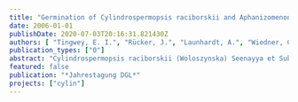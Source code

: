 ```yaml
---
title: "Germination of Cylindrospermopsis raciborskii and Aphanizomenon species under natural and experimental conditions"
date: 2006-01-01
publishDate: 2020-07-03T20:16:31.821430Z
authors: [ "Tingwey, E. I.", "Rücker, J.", "Launhardt, A.", "Wiedner, C.", "Nixdorf, B." ]
publication_types: ["0"]
abstract: "Cylindrospermopsis raciborskii (Woloszynska) Seenayya et Subba Raju and Aphanizomenon spp. are both freshwater cyanobacteria of the order Nostocales. C. raciborskii was thought confined to tropical and sub-tropical environments but spread to temperate climatic regions on all continents except Antarctica (Padisák, 1997). It is known to be widely distributed in Northern Germany reaching the northernmost margin of its distribution at latitudes of 53 - 54°N (Krienitz & Hegewald, 1996; Stüken et al., 2006). Strains of this species are detected to produce the hepatotoxin cylindrospermopsin, from which human injury has been clearly identified (Falconer & Humpage, 2006). Nostocales are characterized by trichomal structures such as vegetative cells, heterocysts and akinetes. The heterocysts can fix atmospheric nitrogen (N2) when aquatic nitrogen is depleted (Kim et al., 2005). Akinetes are non-motile, resistant cells that accumulate proteinaceous reserves in the form of cyanophycin granules (Wetzel, 2001). These akinetes can survive low temperatures, desiccation and other adverse environmental conditions. When favourable conditions return, they germinate to produce trichomes. The ability of Nostocales to form akinetes confers a distinct advantage in environmental adaptation and subsequent bloom formation (Kim et al., 2005; Wetzel, 2001). C. raciborskii akinetes are more commonly observed in subtropical and temperate populations late in the population cycle as a component of seasonal population dynamics (Kravchuk et al., 2006). Particular set of physico-chemical conditions stimulate akinetes to germinate (Moore et al., 2005). Light has been implicated as well as temperature and nutrients as triggering factors (Huber, 1985). According to Moore (2004) germination of akinetes occurs at temperatures between 15 °C and 30 °C in tropical Australian strains of C. raciborskii. Mischke (2003) found filaments of this species at temperatures of about 17 oC in temperate lakes with those in the Scharmützelsee region in Germany. We therefore, tried to find out at what temperature the akinetes germinate in temperate region hypothesizing it should be below 15 oC. Since Aphanizomenon species like A. gracile and A. flosaquae are the most abundant natural Nostocales in that habitat, we compare it to the invaded C. raciborskii. To figure out the germination temperature for both species, field observations are complemented by experiments at different temperatures."
featured: false
publication: "*Jahrestagung DGL*"
projects: ["cylin"]
---
```


